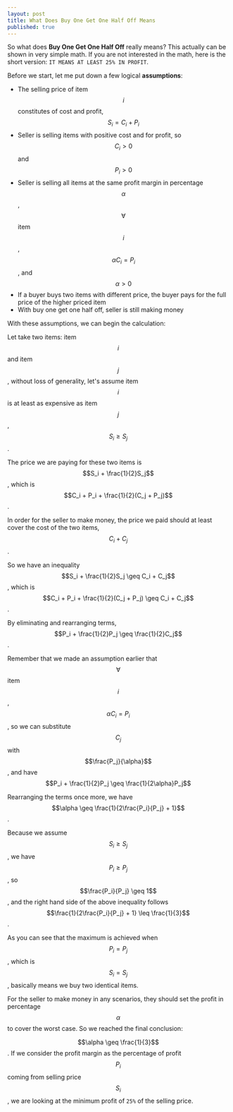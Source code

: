 ```yaml
---
layout: post
title: What Does Buy One Get One Half Off Means
published: true
---
```


So what does **Buy One Get One Half Off** really means? This actually can be shown in very simple math. If you are not interested in the math, here is the short version: `IT MEANS AT LEAST 25% IN PROFIT`.

Before we start, let me put down a few logical **assumptions**:

>
* The selling price of item $$i$$ constitutes of cost and profit, $$S_i = C_i + P_i$$
* Seller is selling items with positive cost and for profit, so $$C_i > 0$$ and $$P_i > 0$$
* Seller is selling all items at the same profit margin in percentage $$\alpha$$, $$\forall$$ item $$i$$, $$\alpha C_i = P_i$$, and $$\alpha > 0$$
* If a buyer buys two items with different price, the buyer pays for the full price of the higher priced item
* With buy one get one half off, seller is still making money

With these assumptions, we can begin the calculation:

Let take two items: item $$i$$ and item $$j$$, without loss of generality, let's assume item $$i$$ is at least as expensive as item $$j$$, $$S_i \geq S_j$$.

The price we are paying for these two items is $$S_i + \frac{1}{2}S_j$$, which is $$C_i + P_i + \frac{1}{2}(C_j + P_j)$$.

In order for the seller to make money, the price we paid should at least cover the cost of the two items, $$C_i + C_j$$.

So we have an inequality $$S_i + \frac{1}{2}S_j \geq C_i + C_j$$, which is $$C_i + P_i + \frac{1}{2}(C_j + P_j) \geq C_i + C_j$$.

By eliminating and rearranging terms, $$P_i + \frac{1}{2}P_j \geq \frac{1}{2}C_j$$.

Remember that we made an assumption earlier that $$\forall$$ item $$i$$, $$\alpha C_i = P_i$$, so we can substitute $$C_j$$ with $$\frac{P_j}{\alpha}$$, and have $$P_i + \frac{1}{2}P_j \geq \frac{1}{2\alpha}P_j$$

Rearranging the terms once more, we have $$\alpha \geq \frac{1}{2\frac{P_i}{P_j} + 1}$$.

Because we assume $$S_i \geq S_j$$, we have $$P_i \geq P_j$$, so $$\frac{P_i}{P_j} \geq 1$$, and the right hand side of the above inequality follows $$\frac{1}{2\frac{P_i}{P_j} + 1} \leq \frac{1}{3}$$.

As you can see that the maximum is achieved when $$P_i = P_j$$, which is $$S_i = S_j$$, basically means we buy two identical items.

For the seller to make money in any scenarios, they should set the profit in percentage $$\alpha$$ to cover the worst case. So we reached the final conclusion:

>
$$\alpha \geq \frac{1}{3}$$. If we consider the profit margin as the percentage of profit $$P_i$$ coming from selling price $$S_i$$, we are looking at the minimum profit of `25%` of the selling price.
